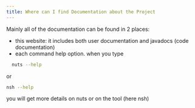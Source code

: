 ```yaml
---
title: Where can I find Documentation about the Project
---
```


Mainly all of the documentation can be found in 2 places:

* this website: it includes both user documentation and javadocs (code documentation)
* each command help option. when you type

```sh 
  nuts --help
  ``` 

or

  ```sh 
  nsh --help
  ``` 

you will get more details on nuts or on the tool (here nsh)
